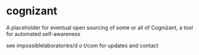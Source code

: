# cognizant
A placeholder for eventual open sourcing of some or all of Cognizant, a tool for automated self-awareness

see impossiblelaboratories/d o t/com for updates and contact
